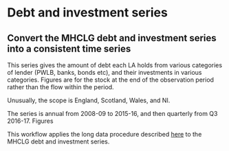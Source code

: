 # Debt and investment series

## Convert the MHCLG debt and investment series into a consistent time series

This series gives the amount of debt each LA holds from various categories of lender (PWLB, banks, bonds etc), and their investments in various categories. Figures are for the stock at the end of the observation period rather than the flow within the period.

Unusually, the scope is England, Scotland, Wales, and NI. 

The series is annual from 2008-09 to 2015-16, and then quarterly from Q3 2016-17. Figures 

This workflow applies the long data procedure described [here](https://github.com/OW-HGR/Capital-spending-outturn-2) to the MHCLG debt and investment series. 
